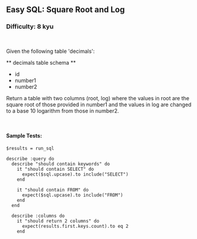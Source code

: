 ## Easy SQL: Square Root and Log
### Difficulty: 8 kyu

<br>

<p>Given the following table 'decimals':</p>
<p>** decimals table schema **</p>
<ul>
<li>id</li>
<li>number1</li>
<li>number2</li>
</ul>
<p>Return a table with two columns (root, log) where the values in root are the square root of those provided in number1 and the values in log are changed to a base 10 logarithm from those in number2.</p>


<br>

#### Sample Tests:

```
$results = run_sql
​
describe :query do
  describe "should contain keywords" do
    it "should contain SELECT" do
      expect($sql.upcase).to include("SELECT")
    end
​
    it "should contain FROM" do
      expect($sql.upcase).to include("FROM")
    end
  end
​
  describe :columns do
    it "should return 2 columns" do
      expect(results.first.keys.count).to eq 2
    end
```